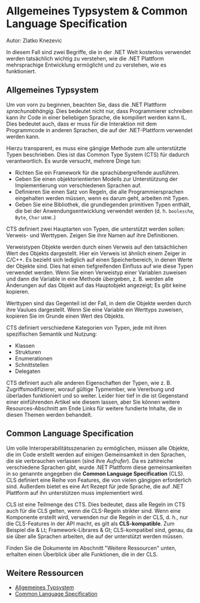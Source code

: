Allgemeines Typsystem & Common Language Specification
=========================================================

Autor: Zlatko Knezevic

In diesem Fall sind zwei Begriffe, die in der .NET Welt kostenlos verwendet werden tatsächlich wichtig zu verstehen, wie die .NET Plattform mehrsprachige Entwicklung ermöglicht und zu verstehen, wie es funktioniert.

Allgemeines Typsystem
---------------------

Um von vorn zu beginnen, beachten Sie, dass die .NET Plattform *sprachunabhängig*.
Dies bedeutet nicht nur, dass Programmierer schreiben kann ihr Code in einer beliebigen Sprache, die kompiliert werden kann IL.
Dies bedeutet auch, dass er muss für die Interaktion mit dem Programmcode in anderen Sprachen, die auf der .NET-Plattform verwendet werden kann.

Hierzu transparent, es muss eine gängige Methode zum alle unterstützte Typen beschrieben.
Dies ist das Common Type System (CTS) für dadurch verantwortlich.
Es wurde versucht, mehrere Dinge tun:

- Richten Sie ein Framework für die sprachübergreifende ausführen.
- Geben Sie einen objektorientierten Modells zur Unterstützung der Implementierung von verschiedenen Sprachen auf.
- Definieren Sie einen Satz von Regeln, die alle Programmiersprachen eingehalten werden müssen, wenn es darum geht, arbeiten mit Typen.
- Geben Sie eine Bibliothek, die grundlegenden primitiven Typen enthält, die bei der Anwendungsentwicklung verwendet werden (d. h. `boolesche`, `Byte`, `Char` usw..)

CTS definiert zwei Hauptarten von Typen, die unterstützt werden sollen: Verweis- und Werttypen.
Zeigen Sie ihre Namen auf ihre Definitionen.

Verweistypen Objekte werden durch einen Verweis auf den tatsächlichen Wert des Objekts dargestellt. Hier ein Verweis ist ähnlich einem Zeiger in C/C++.
Es bezieht sich lediglich auf einen Speicherbereich, in denen Werte der Objekte sind.
Dies hat einen tiefgreifenden Einfluss auf wie diese Typen verwendet werden.
Wenn Sie einen Verweistyp einer Variablen zuweisen und dann die Variable in eine Methode übergeben, z. B. werden alle Änderungen auf das Objekt auf das Hauptobjekt angezeigt; Es gibt keine kopieren.

Werttypen sind das Gegenteil ist der Fall, in dem die Objekte werden durch ihre Vaulues dargestellt.
Wenn Sie eine Variable ein Werttyps zuweisen, kopieren Sie im Grunde einen Wert des Objekts.

CTS definiert verschiedene Kategorien von Typen, jede mit ihren spezifischen Semantik und Nutzung:

- Klassen
- Strukturen
- Enumerationen
- Schnittstellen
- Delegaten

CTS definiert auch alle anderen Eigenschaften der Typen, wie z. B. Zugriffsmodifizierer, worauf gültige Typmember, wie Vererbung und überladen funktioniert und so weiter.
Leider hier tief in die ist Gegenstand einer einführenden Artikel wie diesem lassen, aber Sie können weitere Resources-Abschnitt am Ende Links für weitere fundierte Inhalte, die in diesen Themen werden behandelt.

Common Language Specification
-----------------------------

Um volle Interoperabilitätsszenarien zu ermöglichen, müssen alle Objekte, die im Code erstellt werden auf einigen Gemeinsamkeit in den Sprachen, die sie verbrauchen verlassen (sind ihre *Aufrufer*).
Da es zahlreiche verschiedene Sprachen gibt, wurde .NET Plattform diese gemeinsamkeiten in so genannte angegeben die **Common Language Specification** (CLS).
CLS definiert eine Reihe von Features, die von vielen gängigen erforderlich sind.
Außerdem bietet es eine Art Rezept für jede Sprache, die auf .NET Plattform auf ihn unterstützen muss implementiert wird.

CLS ist eine Teilmenge des CTS.
Dies bedeutet, dass alle Regeln im CTS auch für die CLS gelten, wenn die CLS-Regeln strikter sind.
Wenn eine Komponente erstellt wird, verwenden nur die Regeln in der CLS, d. h., nur die CLS-Features in der API macht, es gilt als **CLS-kompatible**.
Zum Beispiel die & Lt; Framework-Librares & Gt; CLS-kompatibel sind, genau, da sie über alle Sprachen arbeiten, die auf der unterstützt werden müssen.

Finden Sie die Dokumente im Abschnitt "Weitere Ressourcen" unten, erhalten einen Überblick über alle Funktionen, die in der CLS.

Weitere Ressourcen
------------------

- [Allgemeines Typsystem](https://msdn.microsoft.com/en-us/library/vstudio/zcx1eb1e%28v=vs.100%29.aspx)
- [Common Language Specification](https://msdn.microsoft.com/en-us/library/vstudio/12a7a7h3%28v=vs.100%29.aspx)




